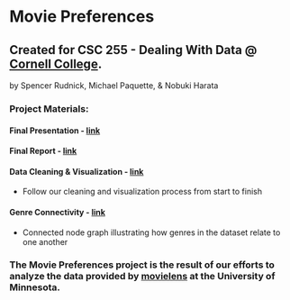 # Movie Preferences

## Created for CSC 255 - Dealing With Data @ [Cornell College](https://cornellcollege.edu).

by Spencer Rudnick, Michael Paquette, & Nobuki Harata

### Project Materials:

#### Final Presentation - [link](https://github.com/therudnick/movies/raw/master/doc/final-presentation.pdf)

#### Final Report - [link](https://github.com/therudnick/movies/raw/master/doc/final-report.pdf)

#### Data Cleaning & Visualization - [link](http://therudnick.com/movies/R/)
 * Follow our cleaning and visualization process from start to finish
 
#### Genre Connectivity - [link](http://therudnick.com/movies/genres)
 * Connected node graph illustrating how genres in the dataset relate to one another

### The Movie Preferences project is the result of our efforts to analyze the data provided by [movielens](https://grouplens.org/datasets/movielens/) at the University of Minnesota.
